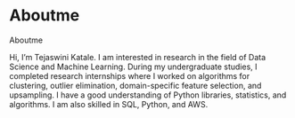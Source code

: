 # Aboutme
Aboutme

Hi, I’m Tejaswini Katale. I am interested in research in the field of Data Science and Machine Learning. During my undergraduate studies, I completed research internships where I worked on algorithms for clustering, outlier elimination, domain-specific feature selection, and upsampling.
I have a good understanding of Python libraries, statistics, and algorithms. I am also skilled in SQL, Python, and AWS.


